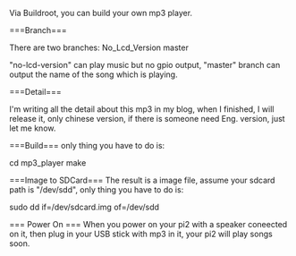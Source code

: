 Via Buildroot, you can build your own mp3 player.

===Branch===

There are two branches:
No\_Lcd\_Version
master

"no-lcd-version" can play music but no gpio output,
"master" branch can output the name of the song which is playing.

===Detail===

I'm writing all the detail about this mp3 in my blog,
when I finished, I will release it, only chinese version,
if there is someone need Eng. version, just let me know.

===Build===
only thing you have to do is:

 cd mp3\_player
 make


===Image to SDCard===
The result is a image file, assume your sdcard path is "/dev/sdd", only thing you have to do is:

 sudo dd if=/dev/sdcard.img of=/dev/sdd

=== Power On ===
When you power on your pi2 with a speaker coneected on it,
then plug in your USB stick with mp3 in it, your pi2 will play songs soon.

	
